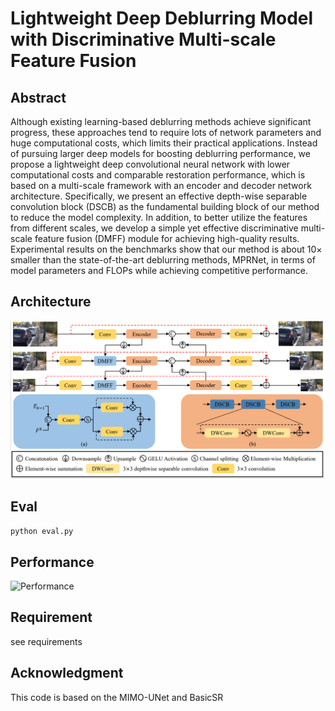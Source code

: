 # Lightweight Deep Deblurring Model with Discriminative Multi-scale Feature Fusion
## Abstract
Although existing learning-based deblurring methods achieve significant progress, these approaches tend to require lots of network parameters and huge computational costs, which limits their practical applications. 
Instead of pursuing larger deep models for boosting deblurring performance, we propose a lightweight deep convolutional neural network with lower computational costs and comparable restoration performance, which is based on a multi-scale framework with an encoder and decoder network architecture.
Specifically, we present an effective depth-wise separable convolution block (DSCB) as the fundamental building block of our method to reduce the model complexity.
In addition, to better utilize the features from different scales, we develop a simple yet effective discriminative multi-scale feature fusion (DMFF) module for achieving high-quality results. 
Experimental results on the benchmarks show that our method is about $10\times$ smaller than the state-of-the-art deblurring methods, MPRNet, in terms of model parameters and FLOPs while achieving competitive performance. 
## Architecture
![model architecture](assets\arh.png)
## Eval
```python eval.py```
## Performance
![Performance](assets\performance.png)
## Requirement
see requirements
## Acknowledgment
This code is based on the MIMO-UNet and BasicSR